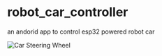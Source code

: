 # robot_car_controller
an andorid app to control esp32 powered robot car

![Car Steering Wheel](images/steering_wheel.png)

